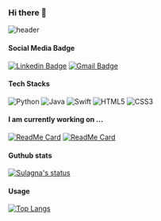 ### Hi there 👋

![header](https://capsule-render.vercel.app/api?type=waving&color=auto&height=150&section=header&text=I%20am%20Sulagna&fontSize=45&animation=fadeIn&fontAlignY=38&desc=&descAlignY=51&descAlign=62) 

#### Social Media Badge
[![Linkedin Badge](https://img.shields.io/badge/-LinkedIn-blue?style=flat-round&logo=Linkedin&logoColor=white&link=https://www.linkedin.com/in/sulagna-saha)](https://www.linkedin.com/in/sulagna-saha)
[![Gmail Badge](https://img.shields.io/badge/Gmail-d14836?style=flat-round&logo=Gmail&logoColor=white&link=mailto:saha23s@mtholyoke.edu)](mailto:saha23s@mtholyoke.edu)

#### Tech Stacks
![Python](https://img.shields.io/badge/-Python-000?&logo=Python)
![Java](https://img.shields.io/badge/-Java-000?&logo=Java&logoColor=007396)
![Swift](https://img.shields.io/badge/-Swift-000?&logo=Swift)
![HTML5](https://img.shields.io/badge/-HTML5-E34F26?style=flat-square&logo=html5&logoColor=white)
![CSS3](https://img.shields.io/badge/-CSS3-1572B6?style=flat-square&logo=css3)

#### I am currently working on ...
[![ReadMe Card](https://github-readme-stats.vercel.app/api/pin/?username=saha23s&repo=valetbike)](https://github.com/pb-valetbike/polar-bears-valetbike)
[![ReadMe Card](https://github-readme-stats.vercel.app/api/pin/?username=AuYuRa&repo=sride)](https://github.com/AuYuRa/sride)

#### Guthub stats
[![Sulagna's status](https://github-readme-stats.vercel.app/api?username=saha23s)](https://github.com/saha23s/github-readme-stats)

#### Usage

[![Top Langs](https://github-readme-stats.vercel.app/api/top-langs/?username=saha23s)](https://github.com/anuraghazra/github-readme-stats)
<!--
**saha23s/saha23s** is a ✨ _special_ ✨ repository because its `README.md` (this file) appears on your GitHub profile.

Here are some ideas to get you started:

- 🔭 I’m currently working on ...
- 🌱 I’m currently learning ...
- 👯 I’m looking to collaborate on ...
- 🤔 I’m looking for help with ...
- 💬 Ask me about ...
- 📫 How to reach me: ...
- 😄 Pronouns: ...
- ⚡ Fun fact: ...
-->
